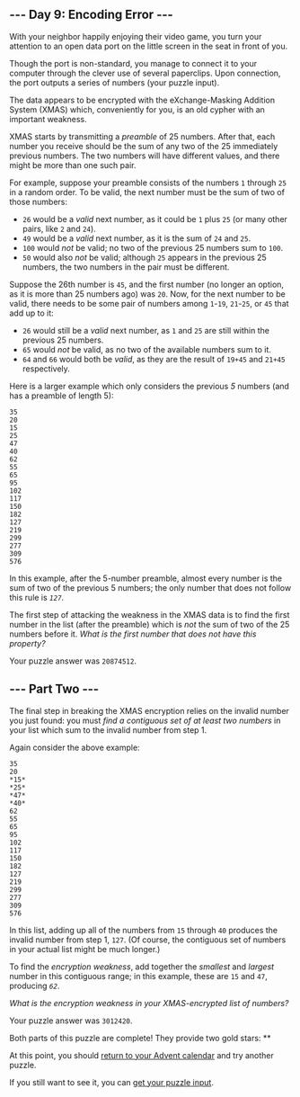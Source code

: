 

--- Day 9: Encoding Error ---
-----------------------------

With your neighbor happily enjoying their video game, you turn your attention to an open data port on the little screen in the seat in front of you.


Though the port is non-standard, you manage to connect it to your computer through the clever use of several paperclips. Upon connection, the port outputs a series of numbers (your puzzle input).


The data appears to be encrypted with the eXchange-Masking Addition System (XMAS) which, conveniently for you, is an old cypher with an important weakness.


XMAS starts by transmitting a *preamble* of 25 numbers. After that, each number you receive should be the sum of any two of the 25 immediately previous numbers. The two numbers will have different values, and there might be more than one such pair.


For example, suppose your preamble consists of the numbers `1` through `25` in a random order. To be valid, the next number must be the sum of two of those numbers:


* `26` would be a *valid* next number, as it could be `1` plus `25` (or many other pairs, like `2` and `24`).
* `49` would be a *valid* next number, as it is the sum of `24` and `25`.
* `100` would *not* be valid; no two of the previous 25 numbers sum to `100`.
* `50` would also *not* be valid; although `25` appears in the previous 25 numbers, the two numbers in the pair must be different.


Suppose the 26th number is `45`, and the first number (no longer an option, as it is more than 25 numbers ago) was `20`. Now, for the next number to be valid, there needs to be some pair of numbers among `1`-`19`, `21`-`25`, or `45` that add up to it:


* `26` would still be a *valid* next number, as `1` and `25` are still within the previous 25 numbers.
* `65` would *not* be valid, as no two of the available numbers sum to it.
* `64` and `66` would both be *valid*, as they are the result of `19+45` and `21+45` respectively.


Here is a larger example which only considers the previous *5* numbers (and has a preamble of length 5):



```
35
20
15
25
47
40
62
55
65
95
102
117
150
182
127
219
299
277
309
576

```

In this example, after the 5-number preamble, almost every number is the sum of two of the previous 5 numbers; the only number that does not follow this rule is *`127`*.


The first step of attacking the weakness in the XMAS data is to find the first number in the list (after the preamble) which is *not* the sum of two of the 25 numbers before it. *What is the first number that does not have this property?*



Your puzzle answer was `20874512`.

--- Part Two ---
----------------

The final step in breaking the XMAS encryption relies on the invalid number you just found: you must *find a contiguous set of at least two numbers* in your list which sum to the invalid number from step 1.


Again consider the above example:



```
35
20
*15*
*25*
*47*
*40*
62
55
65
95
102
117
150
182
127
219
299
277
309
576

```

In this list, adding up all of the numbers from `15` through `40` produces the invalid number from step 1, `127`. (Of course, the contiguous set of numbers in your actual list might be much longer.)


To find the *encryption weakness*, add together the *smallest* and *largest* number in this contiguous range; in this example, these are `15` and `47`, producing *`62`*.


*What is the encryption weakness in your XMAS-encrypted list of numbers?*



Your puzzle answer was `3012420`.

Both parts of this puzzle are complete! They provide two gold stars: \*\*


At this point, you should [return to your Advent calendar](/2020 "/2020") and try another puzzle.


If you still want to see it, you can [get your puzzle input](9/input "9/input").

